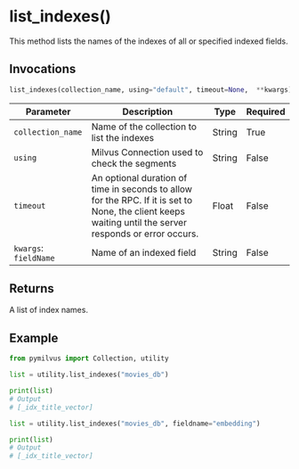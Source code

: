 # list_indexes()

This method lists the names of the indexes of all or specified indexed fields.

## Invocations

```python
list_indexes(collection_name, using="default", timeout=None,  **kwargs)
```

| Parameter         | Description                                                  | Type                            | Required |
| ----------------- | ------------------------------------------------------------ | ------------------------------- | -------- |
| `collection_name` | Name of the collection to list the indexes                     | String                          | True     |
| `using`           | Milvus Connection used to check the segments                 | String                          | False    |
| `timeout`         | An optional duration of time in seconds to allow for the RPC. If it is set to None, the client keeps waiting until the server responds or error occurs.                                               | Float                           | False    |
| `kwargs`: `fieldName` | Name of an indexed field | String | False |

## Returns

A list of index names.

## Example

```python
from pymilvus import Collection, utility

list = utility.list_indexes("movies_db")

print(list)
# Output
# [_idx_title_vector]

list = utility.list_indexes("movies_db", fieldname="embedding")

print(list)
# Output
# [_idx_title_vector]
```
